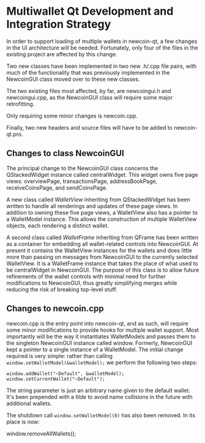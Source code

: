 Multiwallet Qt Development and Integration Strategy
===================================================

In order to support loading of multiple wallets in newcoin-qt, a few changes in the UI architecture will be needed.
Fortunately, only four of the files in the existing project are affected by this change.

Two new classes have been implemented in two new .h/.cpp file pairs, with much of the functionality that was previously
implemented in the NewcoinGUI class moved over to these new classes.

The two existing files most affected, by far, are newcoingui.h and newcoingui.cpp, as the NewcoinGUI class will require
some major retrofitting.

Only requiring some minor changes is newcoin.cpp.

Finally, two new headers and source files will have to be added to newcoin-qt.pro.

Changes to class NewcoinGUI
---------------------------
The principal change to the NewcoinGUI class concerns the QStackedWidget instance called centralWidget.
This widget owns five page views: overviewPage, transactionsPage, addressBookPage, receiveCoinsPage, and sendCoinsPage.

A new class called *WalletView* inheriting from QStackedWidget has been written to handle all renderings and updates of
these page views. In addition to owning these five page views, a WalletView also has a pointer to a WalletModel instance.
This allows the construction of multiple WalletView objects, each rendering a distinct wallet.

A second class called *WalletFrame* inheriting from QFrame has been written as a container for embedding all wallet-related
controls into NewcoinGUI. At present it contains the WalletView instances for the wallets and does little more than passing on messages
from NewcoinGUI to the currently selected WalletView. It is a WalletFrame instance
that takes the place of what used to be centralWidget in NewcoinGUI. The purpose of this class is to allow future
refinements of the wallet controls with minimal need for further modifications to NewcoinGUI, thus greatly simplifying
merges while reducing the risk of breaking top-level stuff.

Changes to newcoin.cpp
----------------------
newcoin.cpp is the entry point into newcoin-qt, and as such, will require some minor modifications to provide hooks for
multiple wallet support. Most importantly will be the way it instantiates WalletModels and passes them to the
singleton NewcoinGUI instance called window. Formerly, NewcoinGUI kept a pointer to a single instance of a WalletModel.
The initial change required is very simple: rather than calling `window.setWalletModel(&walletModel);` we perform the
following two steps:

	window.addWallet("~Default", &walletModel);
	window.setCurrentWallet("~Default");

The string parameter is just an arbitrary name given to the default wallet. It's been prepended with a tilde to avoid name collisions in the future with additional wallets.

The shutdown call `window.setWalletModel(0)` has also been removed. In its place is now:

window.removeAllWallets();

